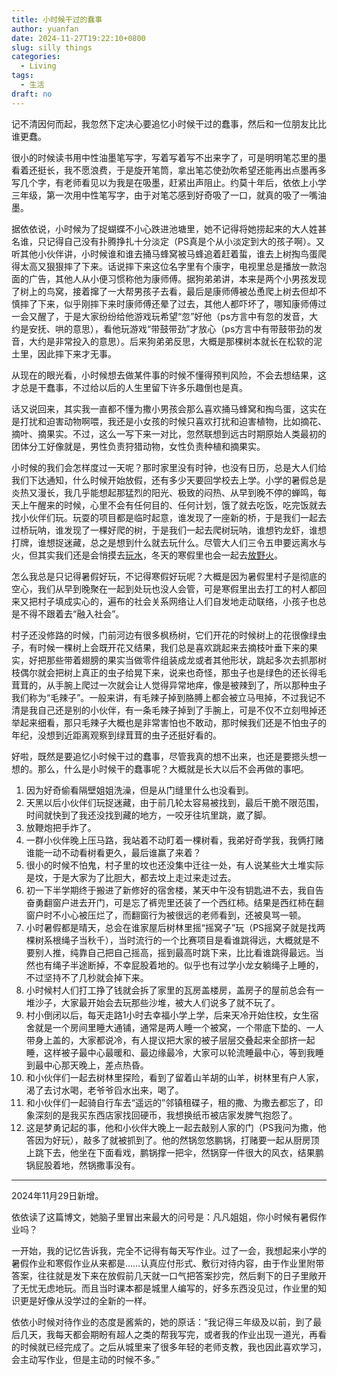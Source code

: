 ```yaml
---
title: 小时候干过的蠢事
author: yuanfan
date: 2024-11-27T19:22:10+0800
slug: silly things
categories:
  - Living
tags:
  - 生活
draft: no
---
```


<!--more-->

记不清因何而起，我忽然下定决心要追忆小时候干过的蠢事，然后和一位朋友比比谁更蠢。

很小的时候读书用中性油墨笔写字，写着写着写不出来字了，可是明明笔芯里的墨看着还挺长，我不愿浪费，于是旋开笔筒，拿出笔芯使劲吹希望还能再出点墨再多写几个字，有老师看见以为我是在吸墨，赶紧出声阻止。约莫十年后，依依上小学三年级，第一次用中性笔写字，由于对笔芯感到好奇吸了一口，就真的吸了一嘴油墨。

据依依说，小时候为了捉蝴蝶不小心跌进池塘里，她不记得将她捞起来的大人姓甚名谁，只记得自己没有扑腾挣扎十分淡定（PS真是个从小淡定到大的孩子啊）。又听其他小伙伴讲，小时候谁和谁去捅马蜂窝被马蜂追着赶着蜇，谁去上树掏鸟蛋爬得太高又狠狠摔了下来。话说摔下来这位名字里有个康字，电视里总是播放一款泡面的广告，其他人从小便习惯称他为康师傅。据狗弟弟讲，本来是两个小男孩发现了树上的鸟窝，接着撺了一大帮男孩子去看，最后是康师傅被怂恿爬上树去但却不慎摔了下来，似乎刚摔下来时康师傅还晕了过去，其他人都吓坏了，哪知康师傅过一会又醒了，于是大家纷纷给他游戏玩希望“忽”好他（ps方言中有忽的发音，大约是安抚、哄的意思），看他玩游戏“带鼓带劲”才放心（ps方言中有带鼓带劲的发音，大约是非常投入的意思）。后来狗弟弟反思，大概是那棵树本就长在松软的泥土里，因此摔下来才无事。

从现在的眼光看，小时候想去做某件事的时候不懂得预判风险，不会去想结果，这才总是干蠢事，不过给以后的人生里留下许多乐趣倒也是真。

话又说回来，其实我一直都不懂为撒小男孩会那么喜欢捅马蜂窝和掏鸟蛋，这实在是打扰和迫害动物啊喂，我还是小女孩的时候只喜欢打扰和迫害植物，比如摘花、摘叶、摘果实。不过，这么一写下来一对比，忽然联想到远古时期原始人类最初的团体分工好像就是，男性负责狩猎动物，女性负责种植和摘果实。

小时候的我们会怎样度过一天呢？那时家里没有时钟，也没有日历，总是大人们给我们下达通知，什么时候开始放假，还有多少天要回学校去上学。小学的暑假总是炎热又漫长，我几乎能想起那猛烈的阳光、极致的闷热、从早到晚不停的蝉鸣，每天上午醒来的时候，心里不会有任何目的、任何计划，饿了就去吃饭，吃完饭就去找小伙伴们玩。玩耍的项目都是临时起意，谁发现了一座新的桥，于是我们一起去过桥玩呐，谁发现了一棵好爬的树，于是我们一起去爬树玩呐，谁想钓龙虾，谁想打牌，谁想捉迷藏，总之是想到什么就去玩什么。尽管大人们三令五申要远离水与火，但其实我们还是会悄摸去[玩水](https://yuanfan.rbind.io/posts/water/)，冬天的寒假里也会一起去[放野火](https://yuanfan.rbind.io/posts/corner/#%e6%94%be%e9%87%8e%e7%81%ab)。

怎么我总是只记得暑假好玩，不记得寒假好玩呢？大概是因为暑假里村子是彻底的空心，我们从早到晚聚在一起到处玩也没人会管，可是寒假里出去打工的村人都回来又把村子填成实心的，遍布的社会关系网络让人们自发地走动联络，小孩子也总是不得不跟着去“融入社会”。

村子还没修路的时候，门前河边有很多枫杨树，它们开花的时候树上的花很像绿虫子，有时候一棵树上会既开花又结果，我们总是喜欢跳起来去摘枝叶垂下来的果实，好把那些带着翅膀的果实当做零件组装成龙或者其他形状，跳起多次去抓那树枝偶尔就会把树上真正的虫子给晃下来，说来也奇怪，那虫子也是绿色的还长得毛茸茸的，从手腕上爬过一次就会让人觉得异常地痒，像是被辣到了，所以那种虫子我们称为“毛辣子”。一般来讲，有毛辣子掉到胳膊上都会被立马甩掉，不过我记不清是我自己还是别的小伙伴，有一条毛辣子掉到了手腕上，可是不仅不立刻甩掉还举起来细看，那只毛辣子大概也是非常害怕也不敢动，那时候我们还是不怕虫子的年纪，没想到近距离观察到绿茸茸的虫子还挺好看的。

好啦，既然是要追忆小时候干过的蠢事，尽管我真的想不出来，也还是要摁头想一想的。那么，什么是小时候干的蠢事呢？大概就是长大以后不会再做的事吧。

1. 因为好奇偷看隔壁姐姐洗澡，但是从门缝里什么也没看到。
2. 天黑以后小伙伴们玩捉迷藏，由于前几轮太容易被找到，最后干脆不限范围，时间就快到了我还没找到藏的地方，一咬牙往坑里跳，崴了脚。
3. 放鞭炮把手炸了。
4. 一群小伙伴晚上压马路，我站着不动盯着一棵树看，我弟好奇学我，我俩打赌谁能一动不动看树看更久，最后谁赢了来着？
5. 很小的时候不怕鬼，村子里的坟也还没集中迁往一处，有人说某些大土堆实际是坟，于是大家为了比胆大，都去坟上走过来走过去。
6. 初一下半学期终于搬进了新修好的宿舍楼，某天中午没有钥匙进不去，我自告奋勇翻窗户进去开门，可是忘了裤兜里还装了一个西红柿。结果是西红柿在翻窗户时不小心被压烂了，而翻窗行为被很远的老师看到，还被臭骂一顿。
7. 小时暑假都是晴天，总会在谁家屋后树林里摇“摇窝子”玩（PS摇窝子就是找两棵树系根绳子当秋千），当时流行的一个比赛项目是看谁跳得远，大概就是不要别人推，纯靠自己把自己摇高，摇到最高时跳下来，比比看谁跳得最远。当然也有绳子半途断掉，不幸屁股着地的。似乎也有过学小龙女躺绳子上睡的，不过坚持不了几秒就会掉下来。
8. 小时候村人们打工挣了钱就会拆了家里的瓦房盖楼房，盖房子的屋前总会有一堆沙子，大家最开始会去玩那些沙堆，被大人们说多了就不玩了。
9. 村小倒闭以后，每天走路1小时去幸福小学上学，后来天冷开始住校，女生宿舍就是一个房间里睡大通铺，通常是两人睡一个被窝，一个带底下垫的、一人带身上盖的，大家都说冷，有人提议把大家的被子层层交叠起来全部挤一起睡，这样被子最中心最暖和、最边缘最冷，大家可以轮流睡最中心，等到我睡到最中心那天晚上，差点热昏。
10. 和小伙伴们一起去树林里探险，看到了留着山羊胡的山羊，树林里有户人家，渴了去讨水喝，老爷爷舀水出来，喝了。
11. 和小伙伴们一起骑自行车去“遥远的”邻镇租碟子，租的撒、为撒去都忘了，印象深刻的是我买东西店家找回硬币，我想换纸币被店家发脾气抱怨了。
12. 这是梦勇记起的事，他和小伙伴大晚上一起去敲别人家的门（PS我问为撒，他答因为好玩），敲多了就被抓到了。他的然锅忽悠鹏锅，打赌要一起从厨房顶上跳下去，他坐在下面看戏，鹏锅撑一把伞，然锅穿一件很大的风衣，结果鹏锅屁股着地，然锅撒事没有。

------

2024年11月29日新增。

依依读了这篇博文，她脑子里冒出来最大的问号是：凡凡姐姐，你小时候有暑假作业吗？

一开始，我的记忆告诉我，完全不记得有每天写作业。过了一会，我想起来小学的暑假作业和寒假作业从来都是……认真应付形式、敷衍对待内容，由于作业里附带答案，往往就是发下来在放假前几天就一口气把答案抄完，然后剩下的日子里敞开了无忧无虑地玩。而且当时课本都是城里人编写的，好多东西没见过，作业里的知识更是好像从没学过的全新的一样。

依依小时候对待作业的态度是酱紫的，她的原话：“我记得三年级及以前，到了最后几天，我每天都会期盼有超人之类的帮我写完，或者我的作业出现一道光，再看的时候就已经完成了。之后从城里来了很多年轻的老师支教，我也因此喜欢学习，会主动写作业，但是主动的时候不多。”
